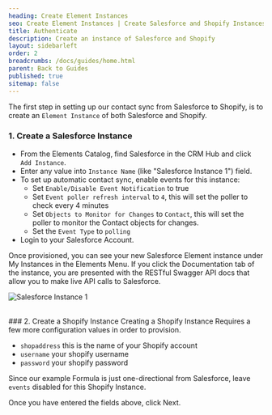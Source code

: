 ```yaml
---
heading: Create Element Instances
seo: Create Element Instances | Create Salesforce and Shopify Instances
title: Authenticate
description: Create an instance of Salesforce and Shopify
layout: sidebarleft
order: 2
breadcrumbs: /docs/guides/home.html
parent: Back to Guides
published: true
sitemap: false
---
```


The first step in setting up our contact sync from Salesforce to Shopify, is to create an `Element Instance` of both Salesforce and Shopify.

### 1. Create a Salesforce Instance

- From the Elements Catalog, find Salesforce in the CRM Hub and click `Add Instance`.  
- Enter any value into `Instance Name` (like "Salesforce Instance 1") field.
- To set up automatic contact sync, enable events for this instance:
  - Set `Enable/Disable Event Notification` to true
  - Set `Event poller refresh interval` to `4`, this will set the poller to check every 4 minutes
  - Set `Objects to Monitor for Changes` to `Contact`, this will set the poller to monitor the Contact objects for changes.
  - Set the `Event Type` to `polling`
- Login to your Salesforce Account.

Once provisioned, you can see your new Salesforce Element instance under My Instances in the Elements Menu.  If you click the Documentation tab of the instance, you are presented with the RESTful Swagger API docs that allow you to make live API calls to Salesforce.

![Salesforce Instance 1](https://cl.ly/3J3B2a1P3S2k/Image%202017-03-08%20at%204.09.27%20PM.public.png)

<br>
### 2. Create a Shopify Instance
Creating a Shopify Instance Requires a few more configuration values in order to provision.

- `shopaddress` this is the name of your Shopify account  
- `username` your shopify username  
- `password` your shopify password

Since our example Formula is just one-directional from Salesforce, leave `events` disabled for this Shopify Instance.

Once you have entered the fields above, click Next.